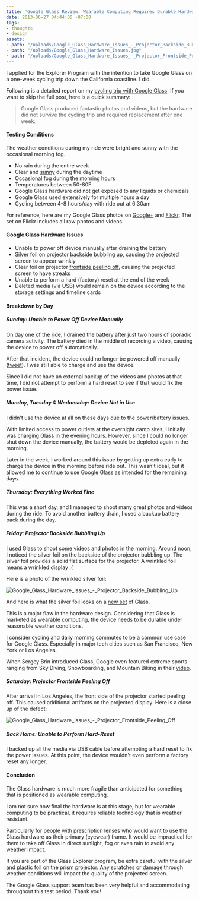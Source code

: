 ```yaml
---
title: 'Google Glass Review: Wearable Computing Requires Durable Hardware'
date: 2013-06-27 04:44:00 -07:00
tags:
- thoughts
- design
assets:
- path: "/uploads/Google_Glass_Hardware_Issues_-_Projector_Backside_Bubbling_Up.jpg"
- path: "/uploads/Google_Glass_Hardware_Issues.jpg"
- path: "/uploads/Google_Glass_Hardware_Issues_-_Projector_Frontside_Peeling_Off.jpg"
---
```


I applied for the Explorer Program with the intention to take Google Glass on a one-week cycling trip down the California coastline. I did.

Following is a detailed report on my [cycling trip with Google Glass](/blog/cycling-from-san-francisco-to-los-angeles-with-google-glass/ "Cycling from San Francisco to Los Angeles With Google Glass"). If you want to skip the full post, here is a quick summary:

> Google Glass produced fantastic photos and videos, but the hardware did not survive the cycling trip and required replacement after one week.

#### Testing Conditions

The weather conditions during my ride were bright and sunny with the occasional morning fog.

* No rain during the entire week
* Clear and <a href="https://plus.google.com/u/0/photos/113242327434301651643/albums/5889226362322005393/5889227604115154866?pid=5889227604115154866&oid=113242327434301651643" title="Photo Gallery — Aids LifeCycle 2013" target="_blank">sunny</a> during the daytime
* Occasional <a href="https://plus.google.com/u/0/photos/113242327434301651643/albums/5889226362322005393/5889227120150561314?pid=5889227120150561314&oid=113242327434301651643" title="Photo Gallery — Aids LifeCycle 2013" target="_blank">fog</a> during the morning hours
* Temperatures between 50-80F
* Google Glass hardware did not get exposed to any liquids or chemicals
* Google Glass used extensively for multiple hours a day
* Cycling between 4-8 hours/day with ride out at 6:30am

For reference, here are my Google Glass photos on <a href="https://plus.google.com/u/0/photos/113242327434301651643/albums/5889226362322005393" title="Aids LifeCycle 2013: Through Google Glass" target="_blank">Google+</a> and <a href="http://www.flickr.com/photos/kaigradert/sets/72157634031482642/" title="Aids LifeCycle 2013: Through Google Glass" target="_blank">Flickr</a>. The set on Flickr includes all raw photos and videos.

#### Google Glass Hardware Issues

* Unable to power off device manually after draining the battery
* Silver foil on projector [backside bubbling up](#Projector_Backside_Bubbling_Up), causing the projected screen to appear wrinkly
* Clear foil on projector [frontside peeling off](#Projector_Frontside_Peeling_Off), causing the projected screen to have streaks
* Unable to perform a hard (factory) reset at the end of the week
* Deleted media (via USB) would remain on the device according to the storage settings and timeline cards

#### Breakdown by Day

##### Sunday: Unable to Power Off Device Manually

On day one of the ride, I drained the battery after just two hours of sporadic camera activity. The battery died in the middle of recording a video, causing the device to power off automatically.

After that incident, the device could no longer be powered off manually (<a href="https://twitter.com/kaigradert/status/342069882717888512" title="Tweet by Kai Gradert" target="_blank">tweet</a>). I was still able to charge and use the device.

Since I did not have an external backup of the videos and photos at that time, I did not attempt to perform a hard reset to see if that would fix the power issue.

##### Monday, Tuesday & Wednesday: Device Not in Use

I didn't use the device at all on these days due to the power/battery issues.

With limited access to power outlets at the overnight camp sites, I initially was charging Glass in the evening hours. However, since I could no longer shut down the device manually, the battery would be depleted again in the morning.

Later in the week, I worked around this issue by getting up extra early to charge the device in the morning before ride out. This wasn't ideal, but it allowed me to continue to use Google Glass as intended for the remaining days.

##### Thursday: Everything Worked Fine

This was a short day, and I managed to shoot many great photos and videos during the ride. To avoid another battery drain, I used a backup battery pack during the day.

##### <a name="Projector_Backside_Bubbling_Up"></a>Friday: Projector Backside Bubbling Up

I used Glass to shoot some videos and photos in the morning. Around noon, I noticed the silver foil on the backside of the projector bubbling up. The silver foil provides a solid flat surface for the projector. A wrinkled foil means a wrinkled display :(

Here is a photo of the wrinkled silver foil:

![Google_Glass_Hardware_Issues_-_Projector_Backside_Bubbling_Up](/uploads/Google_Glass_Hardware_Issues_-_Projector_Backside_Bubbling_Up.jpg)

And here is what the silver foil looks on a <a href="http://d.pr/i/PTwS/1UhAnV8d" title="Silverfoil on a new Google Glass Device" target="_blank">new set</a> of Glass.

This is a major flaw in the hardware design. Considering that Glass is marketed as wearable computing, the device needs to be durable under reasonable weather conditions.

I consider cycling and daily morning commutes to be a common use case for Google Glass. Especially in major tech cities such as San Francisco, New York or Los Angeles.

When Sergey Brin introduced Glass, Google even featured extreme sports ranging from Sky Diving, Snowboarding, and Mountain Biking in their [video](http://youtu.be/6BTCoT8ajbI).

##### <a name="Projector_Frontside_Peeling_Off"></a>Saturday: Projector Frontside Peeling Off

After arrival in Los Angeles, the front side of the projector started peeling off. This caused additional artifacts on the projected display. Here is a close up of the defect:

![Google_Glass_Hardware_Issues_-_Projector_Frontside_Peeling_Off](/uploads/Google_Glass_Hardware_Issues_-_Projector_Frontside_Peeling_Off.jpg) 

##### Back Home: Unable to Perform Hard-Reset

I backed up all the media via USB cable before attempting a hard reset to fix the power issues. At this point, the device wouldn't even perform a factory reset any longer.

#### Conclusion

The Glass hardware is much more fragile than anticipated for something that is positioned as wearable computing.

I am not sure how final the hardware is at this stage, but for wearable computing to be practical, it requires reliable technology that is weather resistant.

Particularly for people with prescription lenses who would want to use the Glass hardware as their primary (eyewear) frame. It would be impractical for them to take off Glass in direct sunlight, fog or even rain to avoid any weather impact.

If you are part of the Glass Explorer program, be extra careful with the silver and plastic foil on the prism projector. Any scratches or damage through weather conditions will impact the quality of the projected screen.

The Google Glass support team has been very helpful and accommodating throughout this test period. Thank you!
